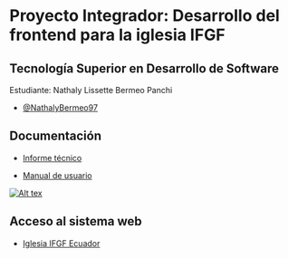 # Proyecto Integrador: Desarrollo del frontend para la iglesia IFGF

## Tecnología Superior en Desarrollo de Software

Estudiante: Nathaly Lissette Bermeo Panchi 

- [@NathalyBermeo97](https://github.com/NathalyBermeo97)

## Documentación

- [Informe técnico](https://drive.google.com/file/d/14wTzN7CBowjGgSPHDtn-KdMnC0Ax0RkL/view?usp=sharing)

- [Manual de usuario](https://www.youtube.com/watch?v=SQKP-GNjwq4)

[![Alt tex](![image](![image](https://user-images.githubusercontent.com/66235614/155803628-e452708d-9593-4f8e-bd58-9900102b65d1.png)))](https://www.youtube.com/watch?v=SQKP-GNjwq4)

## Acceso al sistema web

- [Iglesia IFGF Ecuador](https://ifgf.vercel.app)


